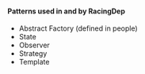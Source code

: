 #### Patterns used in and by RacingDep

* Abstract Factory (defined in people)
* State
* Observer
* Strategy
* Template